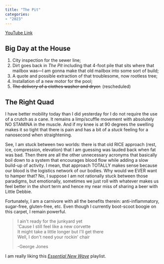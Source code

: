 ```yaml
---
title: "The Pit"
categories:
- "2023"
---
```


[YouTube Link](https://www.youtube.com/watch?v=NqZMcvd0yjo)

## Big Day at the House  

1. City inspection for the sewer line;
2. Dirt goes back in *The Pit* including that 4-foot pile that sits where that mailbox was—I am gonna make that old mailbox into some sort of build;
3. A quote and possible extraction of that troublesome, now rootless tree;
4. Installation of a new motor for the pool;
5. ~~The delivery of a clothes washer and dryer.~~ (rescheduled)

## The Right Quad

I have better mobility today than I did yesterday for I do not require the use of a crutch as a cane.  It remains a limp/scuffle movement with absolutely NO STAMINA in the muscle.  And if my knee is at 90 degrees the swelling makes it so tight that there is pain and has a bit of a *stuck* feeling for a nanosecond when straightening.

See, I am stuck between two worlds:  there is that old RICE approach (rest, ice, compression, elevation) that I am guessing was lauded back when fat was bad. Then there are all the other unnecessary acronyms that basically boil down to a system that encourages blood flow while adding a slow build-up of activity.  I mean, that approach TOTALLY makes sense because our blood is the logistics network of our bodies.  Why would we EVER want to hamper that?  No, I suppose I am not rationally stuck between those paradigms, but emotionally, sometimes we just roll with whatever makes us feel better in the short term and hence my near miss of sharing a beer with Little Debbie.

Fortunately, I am a carnivore with all the benefits therein:  anti-inflammatory, sugar-free, gluten-free, etc.  Even though I currently boot-scoot boogie on this carpet, I remain powerful.

> I ain't ready for the junkyard yet  
'Cause I still feel like a new corvette  
It might take a little longer but I'll get there  
Well, I don't need your rockin' chair  
>  
> -George Jones

I am really liking this [*Essential New Wave*](https://music.youtube.com/playlist?list=RDCLAK5uy_naw1C0OeGlLj48gCdhHAQYIy5tzXRgOwY&feature=share&playnext=1) playlist.